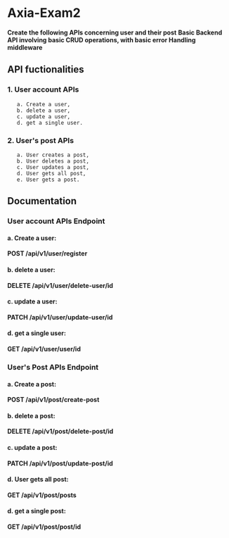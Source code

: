 # Axia-Exam2
**Create the following APIs concerning user and their post**
**Basic Backend API involving basic CRUD operations, with basic error Handling middleware**


## API fuctionalities
### 1. User account APIs
       a. Create a user,
       b. delete a user,
       c. update a user,
       d. get a single user.

### 2. User's post APIs
       a. User creates a post,
       b. User deletes a post,
       c. User updates a post,
       d. User gets all post,
       e. User gets a post.

## Documentation

### User account APIs Endpoint

#### a. Create a user:
**POST /api/v1/user/register**
#### b. delete a user:
**DELETE /api/v1/user/delete-user/id**
#### c. update a user:
**PATCH /api/v1/user/update-user/id** 
#### d. get a single user:
**GET /api/v1/user/user/id** 


### User's Post APIs Endpoint

#### a. Create a post:
**POST /api/v1/post/create-post**
#### b. delete a post:
**DELETE /api/v1/post/delete-post/id**
#### c. update a post:
**PATCH /api/v1/post/update-post/id** 
#### d. User gets all post:
**GET /api/v1/post/posts** 
#### d. get a single post:
**GET /api/v1/post/post/id** 


